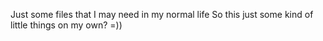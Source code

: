 Just some files that I may need in my normal life
So this just some kind of little things on my own? =))
